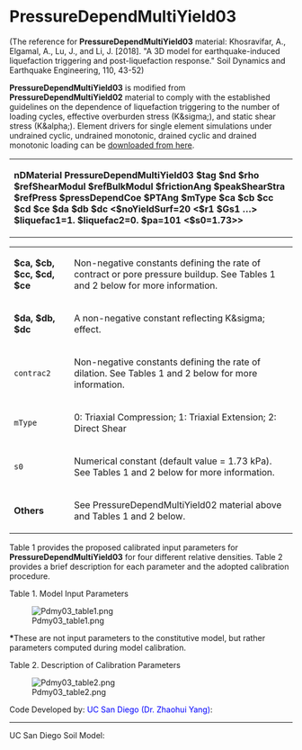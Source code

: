 # PressureDependMultiYield03

<p>(The reference for <strong>PressureDependMultiYield03</strong>
material: Khosravifar, A., Elgamal, A., Lu, J., and Li, J. [2018]. "A 3D
model for earthquake-induced liquefaction triggering and
post-liquefaction response." Soil Dynamics and Earthquake Engineering,
110, 43-52)</p>
<p><strong>PressureDependMultiYield03</strong> is modified from
<strong>PressureDependMultiYield02</strong> material to comply with the
established guidelines on the dependence of liquefaction triggering to
the number of loading cycles, effective overburden stress
(K&amp;sigma;), and static shear stress (K&amp;alpha;). Element drivers
for single element simulations under undrained cyclic, undrained
monotonic, drained cyclic and drained monotonic loading can be <a
href="PDMY03_elementdriver" title="wikilink">downloaded from
here</a>.</p>
<table>
<tbody>
<tr class="odd">
<td><p><strong>nDMaterial PressureDependMultiYield03 $tag $nd $rho
$refShearModul $refBulkModul $frictionAng $peakShearStra $refPress
$pressDependCoe $PTAng $mType $ca $cb $cc $cd $ce $da $db $dc
&lt;$noYieldSurf=20 &lt;$r1 $Gs1 …&gt; $liquefac1=1. $liquefac2=0.
$pa=101 &lt;$s0=1.73&gt;&gt;</strong></p></td>
</tr>
</tbody>
</table>
<table>
<tbody>
<tr class="odd">
<td><p><strong>$ca, $cb, $cc, $cd, $ce</strong></p></td>
<td><p>Non-negative constants defining the rate of contract or pore
pressure buildup. See Tables 1 and 2 below for more
information.</p></td>
</tr>
<tr class="even">
<td><p><strong>$da, $db, $dc</strong></p></td>
<td><p>A non-negative constant reflecting K&amp;sigma; effect.</p></td>
</tr>
<tr class="odd">
<td><p><code class="parameter-table-variable">contrac2</code></p></td>
<td><p>Non-negative constants defining the rate of dilation. See Tables
1 and 2 below for more information.</p></td>
</tr>
<tr class="even">
<td><code class="parameter-table-variable">mType</code></td>
<td><p>0: Triaxial Compression; 1: Triaxial Extension; 2: Direct
Shear</p></td>
</tr>
<tr class="odd">
<td><code class="parameter-table-variable">s0</code></td>
<td><p>Numerical constant (default value = 1.73 kPa). See Tables 1 and 2
below for more information.</p></td>
</tr>
<tr class="even">
<td><p><strong>Others</strong></p></td>
<td><p>See PressureDependMultiYield02 material above and Tables 1 and 2
below.</p></td>
</tr>
</tbody>
</table>
<p>Table 1 provides the proposed calibrated input parameters for
<strong>PressureDependMultiYield03</strong> for four different relative
densities. Table 2 provides a brief description for each parameter and
the adopted calibration procedure.</p>
<p>Table 1. Model Input Parameters</p>
<figure>
<img src="/OpenSeesRT/contrib/static/Pdmy03_table1.png" title="Pdmy03_table1.png"
alt="Pdmy03_table1.png" />
<figcaption aria-hidden="true">Pdmy03_table1.png</figcaption>
</figure>
<p><strong>*</strong>These are not input parameters to the constitutive
model, but rather parameters computed during model calibration.</p>
<p>Table 2. Description of Calibration Parameters</p>
<figure>
<img src="/OpenSeesRT/contrib/static/Pdmy03_table2.png" title="Pdmy03_table2.png"
alt="Pdmy03_table2.png" />
<figcaption aria-hidden="true">Pdmy03_table2.png</figcaption>
</figure>
<p>Code Developed by: <span style="color:blue"> UC San Diego (Dr.
Zhaohui Yang)</span>:</p>
<hr />
<p>UC San Diego Soil Model: </p>
